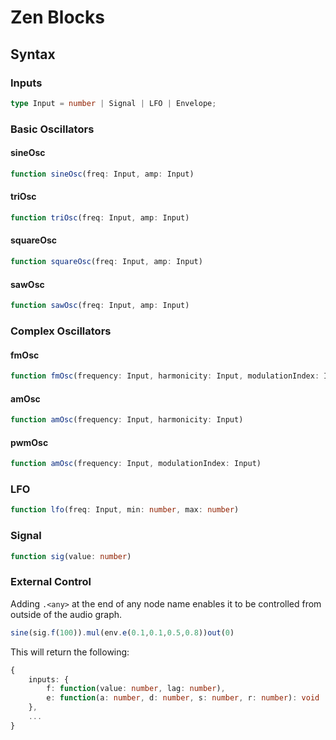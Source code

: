 # Zen Blocks

## Syntax
### Inputs
```ts
type Input = number | Signal | LFO | Envelope;
```
### Basic Oscillators
#### sineOsc
```ts
function sineOsc(freq: Input, amp: Input)
```
#### triOsc
```ts
function triOsc(freq: Input, amp: Input)
```
#### squareOsc
```ts
function squareOsc(freq: Input, amp: Input)
```
#### sawOsc
```ts
function sawOsc(freq: Input, amp: Input)
```

### Complex Oscillators
#### fmOsc
```ts
function fmOsc(frequency: Input, harmonicity: Input, modulationIndex: Input)
```
#### amOsc
```ts
function amOsc(frequency: Input, harmonicity: Input)
```
#### pwmOsc
```ts
function amOsc(frequency: Input, modulationIndex: Input)
```

### LFO
```ts
function lfo(freq: Input, min: number, max: number)
```

### Signal
```ts
function sig(value: number)
```

### External Control
Adding `.<any>` at the end of any node name enables it to be controlled from outside of the audio graph.
```ts
sine(sig.f(100)).mul(env.e(0.1,0.1,0.5,0.8))out(0)
```
This will return the following:
```ts
{
    inputs: {
        f: function(value: number, lag: number),
        e: function(a: number, d: number, s: number, r: number): void
    },
    ...
}
```
